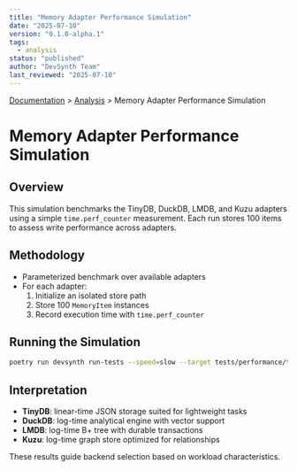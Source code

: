 ```yaml
---
title: "Memory Adapter Performance Simulation"
date: "2025-07-10"
version: "0.1.0-alpha.1"
tags:
  - analysis
status: "published"
author: "DevSynth Team"
last_reviewed: "2025-07-10"
---
```

<div class="breadcrumbs">
<a href="../index.md">Documentation</a> &gt; <a href="index.md">Analysis</a> &gt; Memory Adapter Performance Simulation
</div>

# Memory Adapter Performance Simulation

## Overview

This simulation benchmarks the TinyDB, DuckDB, LMDB, and Kuzu adapters using a simple `time.perf_counter` measurement. Each run stores 100 items to assess write performance across adapters.

## Methodology

- Parameterized benchmark over available adapters
- For each adapter:
  1. Initialize an isolated store path
  2. Store 100 `MemoryItem` instances
  3. Record execution time with `time.perf_counter`

## Running the Simulation

```bash
poetry run devsynth run-tests --speed=slow --target tests/performance/test_memory_adapter_simulation.py
```

## Interpretation

- **TinyDB**: linear-time JSON storage suited for lightweight tasks
- **DuckDB**: log-time analytical engine with vector support
- **LMDB**: log-time B+ tree with durable transactions
- **Kuzu**: log-time graph store optimized for relationships

These results guide backend selection based on workload characteristics.
